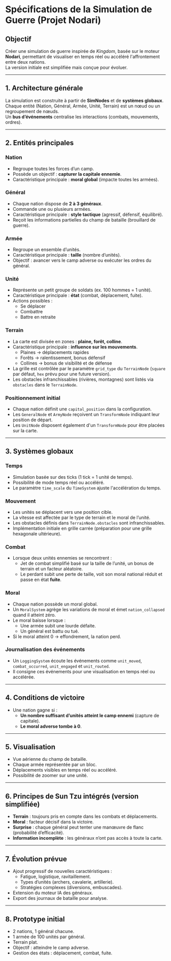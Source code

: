 # Spécifications de la Simulation de Guerre (Projet Nodari)

## Objectif
Créer une simulation de guerre inspirée de *Kingdom*, basée sur le moteur **Nodari**, permettant de visualiser en temps réel ou accéléré l'affrontement entre deux nations.  
La version initiale est simplifiée mais conçue pour évoluer.

---

## 1. Architecture générale
La simulation est construite à partir de **SimNodes** et de **systèmes globaux**.  
Chaque entité (Nation, Général, Armée, Unité, Terrain) est un nœud ou un regroupement de nœuds.  
Un **bus d’événements** centralise les interactions (combats, mouvements, ordres).

---

## 2. Entités principales

### Nation
- Regroupe toutes les forces d’un camp.
- Possède un objectif : **capturer la capitale ennemie**.
- Caractéristique principale : **moral global** (impacte toutes les armées).

### Général
- Chaque nation dispose de **2 à 3 généraux**.
- Commande une ou plusieurs armées.
- Caractéristique principale : **style tactique** (agressif, défensif, équilibré).
- Reçoit les informations partielles du champ de bataille (brouillard de guerre).

### Armée
- Regroupe un ensemble d’unités.
- Caractéristique principale : **taille** (nombre d’unités).
- Objectif : avancer vers le camp adverse ou exécuter les ordres du général.

### Unité
- Représente un petit groupe de soldats (ex. 100 hommes = 1 unité).
- Caractéristique principale : **état** (combat, déplacement, fuite).
- Actions possibles :
  - Se déplacer
  - Combattre
  - Battre en retraite

### Terrain
- La carte est divisée en zones : **plaine, forêt, colline**.
- Caractéristique principale : **influence sur les mouvements**.
  - Plaines → déplacements rapides
  - Forêts → ralentissement, bonus défensif
  - Collines → bonus de visibilité et de défense
- La grille est contrôlée par le paramètre ``grid_type`` du ``TerrainNode``
  (``square`` par défaut, ``hex`` prévu pour une future version).
- Les obstacles infranchissables (rivières, montagnes) sont listés via
  ``obstacles`` dans le ``TerrainNode``.

### Positionnement initial
- Chaque nation définit une ``capital_position`` dans la configuration.
- Les ``GeneralNode`` et ``ArmyNode`` reçoivent un ``TransformNode`` indiquant leur position de départ.
- Les ``UnitNode`` disposent également d'un ``TransformNode`` pour être placées sur la carte.

---

## 3. Systèmes globaux

### Temps
- Simulation basée sur des ticks (1 tick = 1 unité de temps).
- Possibilité de mode temps réel ou accéléré.
- Le paramètre `time_scale` du `TimeSystem` ajuste l'accélération du temps.

### Mouvement
- Les unités se déplacent vers une position cible.
- La vitesse est affectée par le type de terrain et le moral de l’unité.
- Les obstacles définis dans ``TerrainNode.obstacles`` sont infranchissables.
- Implémentation initiale en grille carrée (préparation pour une grille hexagonale ultérieure).

### Combat
- Lorsque deux unités ennemies se rencontrent :
  - Jet de combat simplifié basé sur la taille de l’unité, un bonus de terrain et un facteur aléatoire.
  - Le perdant subit une perte de taille, voit son moral national réduit et passe en état **fuite**.

### Moral
- Chaque nation possède un moral global.
- Un `MoralSystem` agrège les variations de moral et émet `nation_collapsed` quand il atteint zéro.
- Le moral baisse lorsque :
  - Une armée subit une lourde défaite.
  - Un général est battu ou tué.
- Si le moral atteint 0 → effondrement, la nation perd.

### Journalisation des événements
- Un `LoggingSystem` écoute les événements comme `unit_moved`, `combat_occurred`,
  `unit_engaged` et `unit_routed`.
- Il consigne ces événements pour une visualisation en temps réel ou accélérée.

---

## 4. Conditions de victoire
- Une nation gagne si :
  - **Un nombre suffisant d’unités atteint le camp ennemi** (capture de capitale).
  - **Le moral adverse tombe à 0**.

---

## 5. Visualisation
- Vue aérienne du champ de bataille.
- Chaque armée représentée par un bloc.
- Déplacements visibles en temps réel ou accéléré.
- Possibilité de zoomer sur une unité.

---

## 6. Principes de Sun Tzu intégrés (version simplifiée)
- **Terrain** : toujours pris en compte dans les combats et déplacements.
- **Moral** : facteur décisif dans la victoire.
- **Surprise** : chaque général peut tenter une manœuvre de flanc (probabilité d’efficacité).
- **Information incomplète** : les généraux n’ont pas accès à toute la carte.

---

## 7. Évolution prévue
- Ajout progressif de nouvelles caractéristiques :
  - Fatigue, logistique, ravitaillement.
  - Types d’unités (archers, cavalerie, artillerie).
  - Stratégies complexes (diversions, embuscades).
- Extension du moteur IA des généraux.
- Export des journaux de bataille pour analyse.

---

## 8. Prototype initial
- 2 nations, 1 général chacune.
- 1 armée de 100 unités par général.
- Terrain plat.
- Objectif : atteindre le camp adverse.
- Gestion des états : déplacement, combat, fuite.
